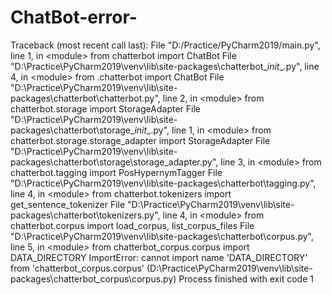 # ChatBot-error-
Traceback (most recent call last):   File "D:/Practice/PyCharm2019/main.py", line 1, in &lt;module>     from chatterbot import ChatBot   File "D:\Practice\PyCharm2019\venv\lib\site-packages\chatterbot\__init__.py", line 4, in &lt;module>     from .chatterbot import ChatBot   File "D:\Practice\PyCharm2019\venv\lib\site-packages\chatterbot\chatterbot.py", line 2, in &lt;module>     from chatterbot.storage import StorageAdapter   File "D:\Practice\PyCharm2019\venv\lib\site-packages\chatterbot\storage\__init__.py", line 1, in &lt;module>     from chatterbot.storage.storage_adapter import StorageAdapter   File "D:\Practice\PyCharm2019\venv\lib\site-packages\chatterbot\storage\storage_adapter.py", line 3, in &lt;module>     from chatterbot.tagging import PosHypernymTagger   File "D:\Practice\PyCharm2019\venv\lib\site-packages\chatterbot\tagging.py", line 4, in &lt;module>     from chatterbot.tokenizers import get_sentence_tokenizer   File "D:\Practice\PyCharm2019\venv\lib\site-packages\chatterbot\tokenizers.py", line 4, in &lt;module>     from chatterbot.corpus import load_corpus, list_corpus_files   File "D:\Practice\PyCharm2019\venv\lib\site-packages\chatterbot\corpus.py", line 5, in &lt;module>     from chatterbot_corpus.corpus import DATA_DIRECTORY ImportError: cannot import name 'DATA_DIRECTORY' from 'chatterbot_corpus.corpus' (D:\Practice\PyCharm2019\venv\lib\site-packages\chatterbot_corpus\corpus.py)  Process finished with exit code 1
